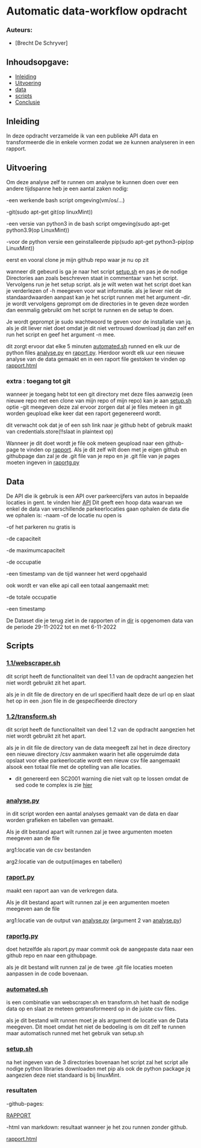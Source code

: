 # Automatic data-workflow opdracht
### Auteurs:
 - [Brecht De Schryver]
## Inhoudsopgave:
 - [Inleiding](#inleiding)
 - [Uitvoering](#uitvoering)
 - [data](#data)
 - [scripts](#resultaten)
 - [Conclusie](#conclusie)
## Inleiding
In deze opdracht verzamelde ik van een publieke API data en transformeerde die in enkele vormen zodat we ze kunnen analyseren in een rapport.
## Uitvoering
Om deze analyse zelf te runnen om analyse te kunnen doen over een andere tijdspanne heb je een aantal zaken nodig:

-een werkende bash script omgeving(vm/os/...)

-git(sudo apt-get git(op linuxMint))

-een versie van python3 in de bash script omgeving(sudo apt-get python3.9(op LinuxMint))

-voor de python versie een geinstalleerde pip(sudo apt-get python3-pip(op LinuxMint))

eerst en vooral clone je mijn github repo waar je nu op zit 

wanneer dit gebeurd is ga je naar het script [setup.sh](https://github.com/BrechtDeSchryver/iataak/blob/main/data-workflow/scripts/setup.sh) en pas je de nodige Directories aan zoals beschreven staat in commentaar van het script. Vervolgens run je het setup script. als je wilt weten wat het script doet kan je verderlezen of -h meegeven voor wat informatie. als je liever niet de standaardwaarden aanpast kan je het script runnen met het argument -dir.
je wordt vervolgens geprompt om de directories in te geven deze worden dan eenmalig gebruikt om het script te runnen en de setup te doen.

Je wordt geprompt je sudo wachtwoord te geven voor de installatie van jq. als je dit liever niet doet omdat je dit niet vertrouwd download jq dan zelf en run het script en geef het argument -n mee.

dit zorgt ervoor dat elke 5 minuten [automated.sh](https://github.com/BrechtDeSchryver/iataak/blob/main/data-workflow/scripts/automated.sh) runned en elk uur de python files [analyse.py](https://github.com/BrechtDeSchryver/iataak/blob/main/data-workflow/scripts/analyse.py) en [raport.py](https://github.com/BrechtDeSchryver/iataak/blob/main/data-workflow/scripts/report.py). Hierdoor wordt elk uur een nieuwe analyse van de data gemaakt en in een raport file gestoken te vinden op [rapport.html](https://github.com/BrechtDeSchryver/iataak/blob/main/data-workflow/rapport.html)

### extra : toegang tot git 
wanneer je toegang hebt tot een git directory met deze files aanwezig (een nieuwe repo met een clone van mijn repo of mijn repo) kan je aan [setup.sh](https://github.com/BrechtDeSchryver/iataak/blob/main/data-workflow/scripts/setup.sh) optie -git meegeven deze zal ervoor zorgen dat al je files meteen in git worden geupload elke keer dat een raport gegenereerd wordt.

dit verwacht ook dat je of een ssh link naar je github hebt of gebruik maakt van credentials.store(!!slaat in plaintext op)

Wanneer je dit doet wordt je file ook meteen geupload naar een github-page te vinden op [rapport](BrechtDeSchryver.github.io). Als je dit zelf wilt doen met je eigen github en githubpage dan zal je de .git file van je repo en je .git file van je pages moeten ingeven in [raportg.py](https://github.com/BrechtDeSchryver/iataak/blob/main/data-workflow/scripts/reportg.py)
## Data

De API die ik gebruik is een API over parkeercijfers van autos in bepaalde locaties in gent. te vinden hier [API](https://data.stad.gent/api/records/1.0/search/?dataset=bezetting-parkeergarages-real-time&q=&rows=20&facet=name&facet=lastupdate&facet=description&facet=categorie)
Dit geeft een hoop data waarvan we enkel de data van verschillende parkeerlocaties gaan ophalen de data die we ophalen is:
-naam 
-of de locatie nu open is

-of het parkeren nu gratis is

-de capaciteit

-de maximumcapaciteit

-de occupatie 

-een timestamp van de tijd wanneer het werd opgehaald

ook wordt er van elke api call een totaal aangemaakt met:

-de totale occupatie

-een timestamp

De Dataset die je terug ziet in de rapporten of in [dir](https://github.com/BrechtDeSchryver/iataak/blob/main/data-workflow/Data) is opgenomen data van de periode 29-11-2022 tot en met 6-11-2022
## Scripts
### [1.1/webscraper.sh](https://github.com/BrechtDeSchryver/iataak/blob/main/data-workflow/scripts/1.1/webscraper.sh)
dit script heeft de functionaliteit van deel 1.1 van de opdracht aangezien het niet wordt gebruikt zit het apart.

als je in dit file de directory en de url specifierd haalt deze de url op en slaat het op in een .json file in de gespecifieerde directory
### [1.2/transform.sh](https://github.com/BrechtDeSchryver/iataak/blob/main/data-workflow/scripts/transform.sh)
dit script heeft de functionaliteit van deel 1.2 van de opdracht aangezien het niet wordt gebruikt zit het apart.

als je in dit file de directory van de data meegeeft zal het in deze directory een nieuwe directory /csv aanmaken waarin het alle opgeruimde data opslaat voor elke parkeerlocatie wordt een nieuw csv file aangemaakt alsook een totaal file met de optelling van alle locaties.
 - dit genereerd een SC2001 warning die niet valt op te lossen omdat de sed code te complex is zie [hier](https://www.shellcheck.net/wiki/SC2001)

### [analyse.py](https://github.com/BrechtDeSchryver/iataak/blob/main/data-workflow/scripts/analyse.py)
in dit script worden een aantal analyses gemaakt van de data en daar worden grafieken en tabellen van gemaakt.

Als je dit bestand apart wilt runnen zal je twee argumenten moeten meegeven aan de file 

arg1:locatie van de csv bestanden

arg2:locatie van de output(images en tabellen)
### [raport.py](https://github.com/BrechtDeSchryver/iataak/blob/main/data-workflow/scripts/raport.py)
maakt een raport aan van de verkregen data.

Als je dit bestand apart wilt runnen zal je een argumenten moeten meegeven aan de file 

arg1:locatie van de output van [analyse.py](https://github.com/BrechtDeSchryver/iataak/blob/main/data-workflow/scripts/analyse.py) (argument 2 van [analyse.py](https://github.com/BrechtDeSchryver/iataak/blob/main/data-workflow/scripts/analyse.py))
### [raportg.py](https://github.com/BrechtDeSchryver/iataak/blob/main/data-workflow/scripts/raportg.py)
doet hetzelfde als raport.py maar commit ook de aangepaste data naar een github repo en naar een githubpage.

als je dit bestand wilt runnen zal je de twee .git file locaties moeten aanpassen in de code bovenaan.
### [automated.sh](https://github.com/BrechtDeSchryver/iataak/blob/main/data-workflow/scripts/automated.sh)
is een combinatie van webscraper.sh en transform.sh het haalt de nodige data op en slaat ze meteen getransformeerd op in de juiste csv files.

als je dit bestand wilt runnen moet je als argument de locatie van de Data meegeven. Dit moet omdat het niet de bedoeling is om dit zelf te runnen maar automatisch runned met het gebruik van setup.sh
### [setup.sh](https://github.com/BrechtDeSchryver/iataak/blob/main/data-workflow/scripts/setup.sh)
na het ingeven van de 3 directories bovenaan het script zal het script alle nodige python libraries downloaden met pip als ook de python package jq aangezien deze niet standaard is bij linuxMint.
### resultaten
-github-pages:

[RAPPORT](https://BrechtDeSchryver.github.io)

-html van markdown:
resultaat wanneer je het zou runnen zonder github.

[rapport.html](https://github.com/BrechtDeSchryver/iataak/blob/main/data-workflow/rapport.html)
